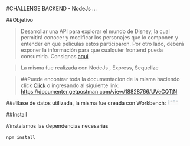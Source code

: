 #CHALLENGE BACKEND - NodeJs 
...

##Objetivo

> Desarrollar una API para explorar el mundo de Disney, la cual permitirá conocer y modificar los
personajes que lo componen y entender en qué películas estos participaron. Por otro lado, deberá
exponer la información para que cualquier frontend pueda consumirla.
> Consignas <a href="https://drive.google.com/file/d/1XCUYgTFaE9uBNI-FqKDWIa4RCztooz_X/view"> aqui </a>

> La misma fue realizada con NodeJs , Express, Sequelize

> ##Puede encontrar toda la documentacion de la misma haciendo click <a href="https://documenter.getpostman.com/view/18828766/UVeCQTtN"> Click</a> o ingresando al siguiente link: https://documenter.getpostman.com/view/18828766/UVeCQTtN

###Base de datos utilizada, la misma fue creada con Workbench:
<img src="src/public/db.png" alt="Base de datos" width="30px" />

##Install 

//instalamos las dependencias necesarias

```sh
npm install
```

